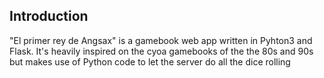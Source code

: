 ## Introduction

"El primer rey de Angsax" is a gamebook web app written in Pyhton3 and Flask. It's heavily inspired on the cyoa gamebooks of the the 80s and 90s but makes use of Python code to let the server do all the dice rolling


